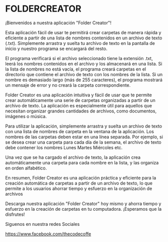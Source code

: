 # FOLDERCREATOR

¡Bienvenidos a nuestra aplicación "Folder Creator"!

Esta aplicación fácil de usar te permitirá crear carpetas de manera rápida y eficiente a partir de una lista de nombres contenidos en un archivo de texto (.txt). Simplemente arrastra y suelta tu archivo de texto en la pantalla de inicio y nuestro programa se encargará del resto.

El programa verificará si el archivo seleccionado tiene la extensión .txt, leerá los nombres contenidos en el archivo y los almacenará en una lista. Si la lista de nombres no está vacía, el programa creará carpetas en el directorio que contiene el archivo de texto con los nombres de la lista. Si un nombre es demasiado largo (más de 255 caracteres), el programa mostrará un mensaje de error y no creará la carpeta correspondiente.

Folder Creator es una aplicación intuitiva y fácil de usar que te permite crear automáticamente una serie de carpetas organizadas a partir de un archivo de texto. La aplicación es especialmente útil para aquellos que necesitan organizar grandes cantidades de archivos, como documentos, imágenes o música.

Para utilizar la aplicación, simplemente arrastra y suelta un archivo de texto con una lista de nombres de carpeta en la ventana de la aplicación. Los nombres de las carpetas deben estar en una línea separada. Por ejemplo, si se desea crear una carpeta para cada día de la semana, el archivo de texto debe contener los nombres 
Lunes
Martes 
Miércoles 
etc.

Una vez que se ha cargado el archivo de texto, la aplicación crea automáticamente una carpeta para cada nombre en la lista, y las organiza en orden alfabético. 

En resumen, Folder Creator es una aplicación práctica y eficiente para la creación automática de carpetas a partir de un archivo de texto, lo que permite a los usuarios ahorrar tiempo y esfuerzo en la organización de archivos

Descarga nuestra aplicación "Folder Creator" hoy mismo y ahorra tiempo y esfuerzo en la creación de carpetas en tu computadora. ¡Esperamos que la disfrutes!

Siguenos en nuestra redes Sociales

https://www.facebook.com/thecodecoffe
